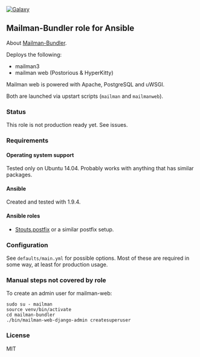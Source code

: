 [![Galaxy](https://img.shields.io/ansible/role/6385.svg)](https://galaxy.ansible.com/list#/roles/6385)

## Mailman-Bundler role for Ansible

About [Mailman-Bundler](http://mailman-bundler.readthedocs.org/en/latest/).

Deploys the following:

* mailman3
* mailman web (Postorious & HyperKitty)

Mailman web is powered with Apache, PostgreSQL and uWSGI.

Both are launched via upstart scripts (`mailman` and `mailmanweb`).

### Status

This role is not production ready yet. See issues.

### Requirements

#### Operating system support

Tested only on Ubuntu 14.04. Probably works with anything that has similar packages.

#### Ansible

Created and tested with 1.9.4.

#### Ansible roles

* [Stouts.postfix](https://github.com/Stouts/Stouts.postfix) or a similar postfix setup.

### Configuration

See `defaults/main.yml` for possible options. Most of these are required in some way, at least for production usage.

### Manual steps not covered by role

To create an admin user for mailman-web:

    sudo su - mailman
    source venv/bin/activate
    cd mailman-bundler
    ./bin/mailman-web-django-admin createsuperuser

### License

MIT
